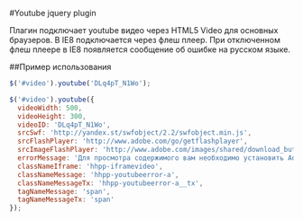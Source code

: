 #Youtube jquery plugin

Плагин подключает youtube видео через HTML5 Video для основных браузеров. В IE8 подключается через флеш плеер. При отключенном флеш плеере в IE8 появляется сообщение об ошибке на русском языке.

##Пример использования

``` javascript
$('#video').youtube('DLq4pT_N1Wo');
```

``` javascript
$('#video').youtube({
  videoWidth: 500,
  videoHeight: 300,
  videoID: 'DLq4pT_N1Wo',
  srcSwf: 'http://yandex.st/swfobject/2.2/swfobject.min.js',
  srcFlashPlayer: 'http://www.adobe.com/go/getflashplayer',
  srcImageFlashPlayer: 'http://www.adobe.com/images/shared/download_buttons/get_flash_player.gif',
  errorMessage: 'Для просмотра содержимого вам необходимо установить Adobe Flash Player.',
  classNameIframe: 'hhpp-iframevideo',
  classNameMessage: 'hhpp-youtubeerror-a',
  classNameMessageTx: 'hhpp-youtubeerror-a__tx',
  tagNameMessage: 'span',
  tagNameMessageTx: 'span'
});
```
